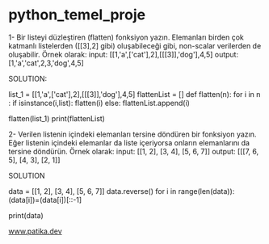 # python_temel_proje

1- Bir listeyi düzleştiren (flatten) fonksiyon yazın. Elemanları birden çok katmanlı listelerden ([[3],2] gibi) oluşabileceği gibi, non-scalar verilerden de oluşabilir. Örnek olarak:
input: [[1,'a',['cat'],2],[[[3]],'dog'],4,5]
output: [1,'a','cat',2,3,'dog',4,5]

SOLUTION:

list_1 = [[1,'a',['cat'],2],[[[3]],'dog'],4,5]
flattenList = []
def flatten(n):
    for i in n :
        if isinstance(i,list):
            flatten(i)
        else:
            flattenList.append(i)

flatten(list_1)
print(flattenList)

2- Verilen listenin içindeki elemanları tersine döndüren bir fonksiyon yazın. Eğer listenin içindeki elemanlar da liste içeriyorsa onların elemanlarını da tersine döndürün. Örnek olarak:
input: [[1, 2], [3, 4], [5, 6, 7]]
output: [[[7, 6, 5], [4, 3], [2, 1]]

SOLUTION

data = [[1, 2], [3, 4], [5, 6, 7]]
data.reverse()
for i in range(len(data)):
    (data[i])=(data[i])[::-1]

print(data)


www.patika.dev 
